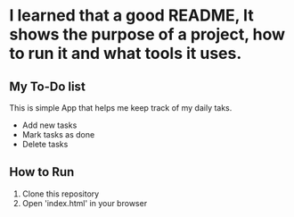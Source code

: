 # I learned that a good README, It shows the purpose of a project, how to run it and what tools it uses.

## My To-Do list
This is simple App that helps me keep track of my daily taks.
- Add new tasks
- Mark tasks as done
- Delete tasks

## How to Run
1. Clone this repository
2. Open 'index.html' in your browser

